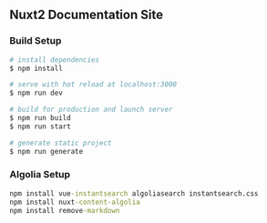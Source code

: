 ## Nuxt2 Documentation Site

### Build Setup

```bash
# install dependencies
$ npm install

# serve with hot reload at localhost:3000
$ npm run dev

# build for production and launch server
$ npm run build
$ npm run start

# generate static project
$ npm run generate
```

### Algolia Setup

```cmd
npm install vue-instantsearch algoliasearch instantsearch.css
npm install nuxt-content-algolia
npm install remove-markdown
```